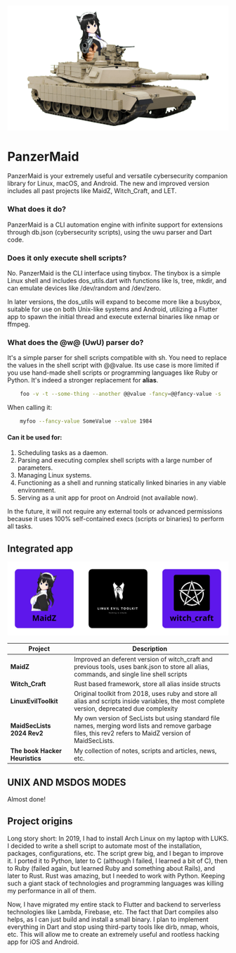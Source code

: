 ![panzer](wiki/files/index.png)

# PanzerMaid

PanzerMaid is your extremely useful and versatile cybersecurity companion library for Linux, macOS, and Android. The new and improved version includes all past projects like MaidZ, Witch_Craft, and LET.

### What does it do?

PanzerMaid is a CLI automation engine with infinite support for extensions through db.json (cybersecurity scripts), using the uwu parser and Dart code.

### Does it only execute shell scripts?

No. PanzerMaid is the CLI interface using tinybox. The tinybox is a simple Linux shell and includes dos_utils.dart with functions like ls, tree, mkdir, and can emulate devices like /dev/random and /dev/zero.

In later versions, the dos_utils will expand to become more like a busybox, suitable for use on both Unix-like systems and Android, utilizing a Flutter app to spawn the initial thread and execute external binaries like nmap or ffmpeg.

### What does the @w@ (UwU) parser do?

It's a simple parser for shell scripts compatible with sh. You need to replace the values in the shell script with @@value. Its use case is more limited if you use hand-made shell scripts or programming languages like Ruby or Python. It's indeed a stronger replacement for **alias**.

```bash
    foo -v -t --some-thing --another @@value -fancy=@@fancy-value -s
```

When calling it:

```bash
    myfoo --fancy-value SomeValue --value 1984
```

#### Can it be used for:

1. Scheduling tasks as a daemon.
2. Parsing and executing complex shell scripts with a large number of parameters.
3. Managing Linux systems.
4. Functioning as a shell and running statically linked binaries in any viable environment.
5. Serving as a unit app for proot on Android (not available now).

In the future, it will not require any external tools or advanced permissions because it uses 100% self-contained execs (scripts or binaries) to perform all tasks.

## Integrated app

![grid_app](wiki/files/bean.png)

| Project                        | Description                                                                                                                                               |
| ------------------------------ | --------------------------------------------------------------------------------------------------------------------------------------------------------- |
| **MaidZ**                      | Improved an deferent version of witch_craft and previous tools, uses bank.json to store all alias, commands, and single line shell scripts                |
| **Witch_Craft**                | Rust based framework, store all alias inside structs                                                                                                      |
| **LinuxEvilToolkit**           | Original toolkit from 2018, uses ruby and store all alias and scripts inside variables, the most complete version, deprecated due complexity              |
| **MaidSecLists 2024 Rev2**     | My own version of SecLists but using standard file names, merging word lists and remove garbage files, this rev2 refers to MaidZ version of MaidSecLists. |
| **The book Hacker Heuristics** | My collection of notes, scripts and articles, news, etc.                                                                                                  |

## UNIX AND MSDOS MODES

Almost done!

## Project origins

Long story short: In 2019, I had to install Arch Linux on my laptop with LUKS. I decided to write a shell script to automate most of the installation, packages, configurations, etc. The script grew big, and I began to improve it. I ported it to Python, later to C (although I failed, I learned a bit of C), then to Ruby (failed again, but learned Ruby and something about Rails), and later to Rust. Rust was amazing, but I needed to work with Python. Keeping such a giant stack of technologies and programming languages was killing my performance in all of them.

Now, I have migrated my entire stack to Flutter and backend to serverless technologies like Lambda, Firebase, etc. The fact that Dart compiles also helps, as I can just build and install a small binary. I plan to implement everything in Dart and stop using third-party tools like dirb, nmap, whois, etc. This will allow me to create an extremely useful and rootless hacking app for iOS and Android.
